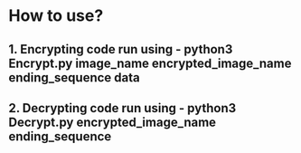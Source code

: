 # How to use?
## 1. Encrypting code  run using - python3 Encrypt.py image_name encrypted_image_name ending_sequence data
## 2. Decrypting code  run using - python3 Decrypt.py encrypted_image_name ending_sequence
